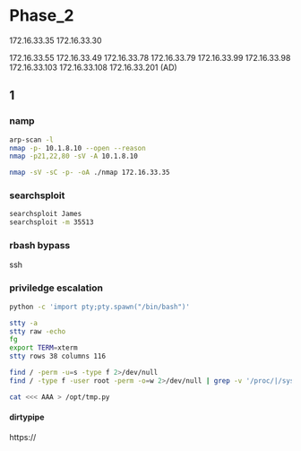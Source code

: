
# Phase_2

172.16.33.35
172.16.33.30

172.16.33.55
172.16.33.49
172.16.33.78
172.16.33.79
172.16.33.99
172.16.33.98
172.16.33.103
172.16.33.108
172.16.33.201 (AD)

## 1

### namp

```bash
arp-scan -l
nmap -p- 10.1.8.10 --open --reason
nmap -p21,22,80 -sV -A 10.1.8.10
```

```bash
nmap -sV -sC -p- -oA ./nmap 172.16.33.35
```

### searchsploit

```bash
searchsploit James
searchsploit -m 35513
```

### rbash bypass

ssh

### priviledge escalation

```bash
python -c 'import pty;pty.spawn("/bin/bash")'

stty -a
stty raw -echo
fg
export TERM=xterm
stty rows 38 columns 116
```

```bash
find / -perm -u=s -type f 2>/dev/null
find / -type f -user root -perm -o=w 2>/dev/null | grep -v '/proc/|/sys/'

cat <<< AAA > /opt/tmp.py
```
#### dirtypipe

https://